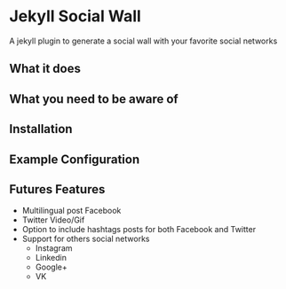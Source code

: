 # Jekyll Social Wall
A jekyll plugin to generate a social wall with your favorite social networks

## What it does

## What you need to be aware of

## Installation

## Example Configuration

## Futures Features
* Multilingual post Facebook
* Twitter Video/Gif
* Option to include hashtags posts for both Facebook and Twitter
* Support for others social networks
  * Instagram
  * Linkedin
  * Google+
  * VK
